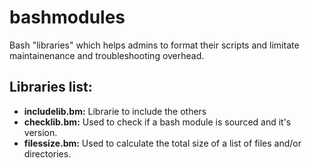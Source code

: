 # bashmodules
Bash "libraries" which helps admins to format their scripts and limitate maintainenance and troubleshooting overhead.

## Libraries list:

* __includelib.bm:__ Librarie to include the others
* __checklib.bm:__ Used to check if a bash module is sourced and it's version.
* __filessize.bm:__ Used to calculate the total size of a list of files and/or directories.